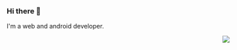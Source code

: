 ### Hi there 👋
 I'm a web and android developer.
 
 	
<img src="https://pyblog.xyz/wp-content/uploads/2020/09/earth.jpg" align="right">


<!--
**atukeee/atukeee** is a ✨ _special_ ✨ repository because its `README.md` (this file) appears on your GitHub profile.

Here are some ideas to get you started:

- 🔭 I’m currently working on ...
- 🌱 I’m currently learning ...
- 👯 I’m looking to collaborate on ...
- 🤔 I’m looking for help with ...
- 💬 Ask me about ...
- 📫 How to reach me: ...
- 😄 Pronouns: ...
- ⚡ Fun fact: ...
-->
